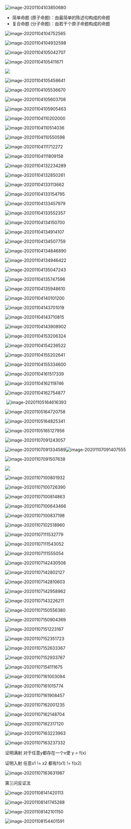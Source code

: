 ![image-20201104103850680](/home/sheep/.config/Typora/typora-user-images/image-20201104103850680.png)

- 简单命题 (原子命题)：由最简单的陈述句构成的命题
- 复合命题 (分子命题)：由若干个原子命题构成的命题

![image-20201104104752565](/home/sheep/.config/Typora/typora-user-images/image-20201104104752565.png)

![image-20201104104932598](/home/sheep/.config/Typora/typora-user-images/image-20201104104932598.png)

![image-20201104105042707](/home/sheep/.config/Typora/typora-user-images/image-20201104105042707.png)

![image-20201104105411671](/home/sheep/.config/Typora/typora-user-images/image-20201104105411671.png)

![](/home/sheep/.config/Typora/typora-user-images/image-20201104105431443.png)

![image-20201104105458641](/home/sheep/.config/Typora/typora-user-images/image-20201104105458641.png)

![image-20201104105536670](/home/sheep/.config/Typora/typora-user-images/image-20201104105536670.png)

![image-20201104105603708](/home/sheep/.config/Typora/typora-user-images/image-20201104105603708.png)

![image-20201104105905463](/home/sheep/.config/Typora/typora-user-images/image-20201104105905463.png)

![image-20201104110202000](/home/sheep/.config/Typora/typora-user-images/image-20201104110202000.png)

![image-20201104110514036](/home/sheep/.config/Typora/typora-user-images/image-20201104110514036.png)

![image-20201104110550598](/home/sheep/.config/Typora/typora-user-images/image-20201104110550598.png)

![image-20201104111712272](/home/sheep/.config/Typora/typora-user-images/image-20201104111712272.png)

![image-20201104111809158](/home/sheep/.config/Typora/typora-user-images/image-20201104111809158.png)

![image-20201104132234289](/home/sheep/.config/Typora/typora-user-images/image-20201104132234289.png)

![image-20201104132850261](/home/sheep/.config/Typora/typora-user-images/image-20201104132850261.png)

![image-20201104133113662](/home/sheep/.config/Typora/typora-user-images/image-20201104133113662.png)

![image-20201104133154795](/home/sheep/.config/Typora/typora-user-images/image-20201104133154795.png)

![image-20201104133457979](/home/sheep/.config/Typora/typora-user-images/image-20201104133457979.png)

![image-20201104133552357](/home/sheep/.config/Typora/typora-user-images/image-20201104133552357.png)

![image-20201104134150700](/home/sheep/.config/Typora/typora-user-images/image-20201104134150700.png)

![image-20201104134914107](/home/sheep/.config/Typora/typora-user-images/image-20201104134914107.png)

![image-20201104134507759](/home/sheep/.config/Typora/typora-user-images/image-20201104134507759.png)

![image-20201104134846890](/home/sheep/.config/Typora/typora-user-images/image-20201104134846890.png)

 ![image-20201104134946422](/home/sheep/.config/Typora/typora-user-images/image-20201104134946422.png)

![image-20201104135047243](/home/sheep/.config/Typora/typora-user-images/image-20201104135047243.png)

![image-20201104135747596](/home/sheep/.config/Typora/typora-user-images/image-20201104135747596.png)

![image-20201104135948610](/home/sheep/.config/Typora/typora-user-images/image-20201104135948610.png)

![image-20201104140101200](/home/sheep/.config/Typora/typora-user-images/image-20201104140101200.png)

![image-20201104143701019](/home/sheep/.config/Typora/typora-user-images/image-20201104143701019.png)

![image-20201104143710815](/home/sheep/.config/Typora/typora-user-images/image-20201104143710815.png)

![image-20201104143908902](/home/sheep/.config/Typora/typora-user-images/image-20201104143908902.png)

![image-20201104153206324](/home/sheep/.config/Typora/typora-user-images/image-20201104153206324.png)

![image-20201104154236522](/home/sheep/.config/Typora/typora-user-images/image-20201104154236522.png)

![image-20201104155202641](/home/sheep/.config/Typora/typora-user-images/image-20201104155202641.png)

![image-20201104155334600](/home/sheep/.config/Typora/typora-user-images/image-20201104155334600.png)

![image-20201104161517339](/home/sheep/.config/Typora/typora-user-images/image-20201104161517339.png)

![image-20201104162119746](/home/sheep/.config/Typora/typora-user-images/image-20201104162119746.png)

![image-20201104162754877](/home/sheep/.config/Typora/typora-user-images/image-20201104162754877.png)

​	![image-20201105164616393](/home/sheep/.config/Typora/typora-user-images/image-20201105164616393.png)

![image-20201105164720758](/home/sheep/.config/Typora/typora-user-images/image-20201105164720758.png)

![image-20201105164825341](/home/sheep/.config/Typora/typora-user-images/image-20201105164825341.png)

![image-20201105165127956](/home/sheep/.config/Typora/typora-user-images/image-20201105165127956.png)

![image-20201107091243057](/home/sheep/.config/Typora/typora-user-images/image-20201107091243057.png)

![image-20201107091334589](/home/sheep/.config/Typora/typora-user-images/image-20201107091334589.png)![image-20201107091407555](/home/sheep/.config/Typora/typora-user-images/image-20201107091407555.png)

![image-20201107091507638](/home/sheep/.config/Typora/typora-user-images/image-20201107091507638.png)

![](/home/sheep/.config/Typora/typora-user-images/image-20201107095419632.png)

![image-20201107100801932](/home/sheep/.config/Typora/typora-user-images/image-20201107100801932.png)

![image-20201107100726390](/home/sheep/.config/Typora/typora-user-images/image-20201107100726390.png)

![image-20201107100814863](/home/sheep/.config/Typora/typora-user-images/image-20201107100814863.png)

![image-20201107100643466](/home/sheep/.config/Typora/typora-user-images/image-20201107100643466.png)

![image-20201107100837198](/home/sheep/.config/Typora/typora-user-images/image-20201107100837198.png)

![image-20201107102518960](/home/sheep/.config/Typora/typora-user-images/image-20201107102518960.png)

![image-20201107111532779](/home/sheep/.config/Typora/typora-user-images/image-20201107111532779.png)

![image-20201107111543052](/home/sheep/.config/Typora/typora-user-images/image-20201107111543052.png)

![image-20201107111555054](/home/sheep/.config/Typora/typora-user-images/image-20201107111555054.png)

![image-20201107142430508](/home/sheep/.config/Typora/typora-user-images/image-20201107142430508.png)

![image-20201107142802127](/home/sheep/.config/Typora/typora-user-images/image-20201107142802127.png)

![image-20201107142810603](/home/sheep/.config/Typora/typora-user-images/image-20201107142810603.png)

![image-20201107142958962](/home/sheep/.config/Typora/typora-user-images/image-20201107142958962.png)

![image-20201107143226211](/home/sheep/.config/Typora/typora-user-images/image-20201107143226211.png)

![image-20201107150556380](/home/sheep/.config/Typora/typora-user-images/image-20201107150556380.png)

![image-20201107150904369](/home/sheep/.config/Typora/typora-user-images/image-20201107150904369.png)

![image-20201107151223167](/home/sheep/.config/Typora/typora-user-images/image-20201107151223167.png)

![image-20201107152351723](/home/sheep/.config/Typora/typora-user-images/image-20201107152351723.png)

![image-20201107152633367](/home/sheep/.config/Typora/typora-user-images/image-20201107152633367.png)

![image-20201107152933767](/home/sheep/.config/Typora/typora-user-images/image-20201107152933767.png)

![image-20201107154111675](/home/sheep/.config/Typora/typora-user-images/image-20201107154111675.png)

![image-20201107161003094](/home/sheep/.config/Typora/typora-user-images/image-20201107161003094.png)

![image-20201107161015774](/home/sheep/.config/Typora/typora-user-images/image-20201107161015774.png)

![image-20201107161908457](/home/sheep/.config/Typora/typora-user-images/image-20201107161908457.png)

![image-20201107162001235](/home/sheep/.config/Typora/typora-user-images/image-20201107162001235.png)

![image-20201107162148704](/home/sheep/.config/Typora/typora-user-images/image-20201107162148704.png)

![image-20201107162317120](/home/sheep/.config/Typora/typora-user-images/image-20201107162317120.png)

![image-20201107163223963](/home/sheep/.config/Typora/typora-user-images/image-20201107163223963.png)

![image-20201107163237332](/home/sheep/.config/Typora/typora-user-images/image-20201107163237332.png)

证明满射 对于任意y都存在一个x使 y = f(x)

证明入射 任意x1 != x2 都有f(x1) != f(x2)

![image-20201107163631987](/home/sheep/.config/Typora/typora-user-images/image-20201107163631987.png)

第三问反证法

![image-20201108141420113](/home/sheep/.config/Typora/typora-user-images/image-20201108141420113.png)

![image-20201108141745288](/home/sheep/.config/Typora/typora-user-images/image-20201108141745288.png)

![image-20201108142101150](/home/sheep/.config/Typora/typora-user-images/image-20201108142101150.png)

![image-20201108154401591](/home/sheep/.config/Typora/typora-user-images/image-20201108154401591.png)


